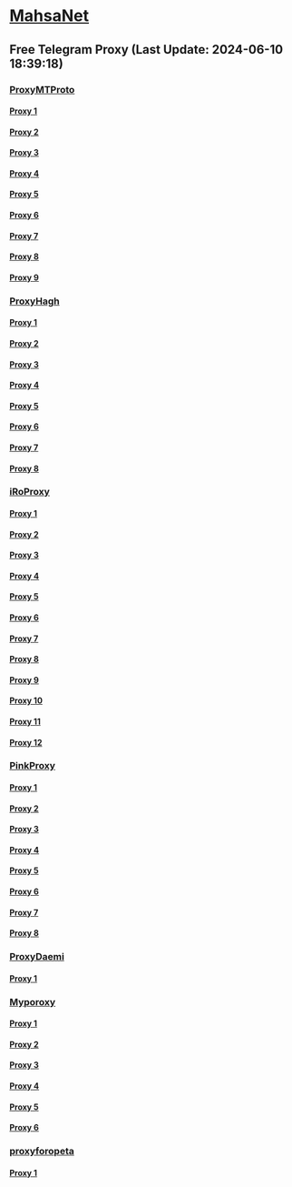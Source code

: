 
# [MahsaNet](https://t.me/mahsa_net)
## Free Telegram Proxy (Last Update: 2024-06-10 18:39:18)
### [ProxyMTProto](https://t.me/ProxyMTProto)
#### [Proxy 1](tg://proxy?server=142.132.187.149&port=7443&secret=7HQighJPBNMYVRNB6tdkVw)
#### [Proxy 2](tg://proxy?server=78.47.78.175&port=1919&secret=7HQighJPBNMYVRNB6tdkVw)
#### [Proxy 3](tg://proxy?server=49.13.57.9&port=8443&secret=7HQighJPBNMYVRNB6tdkVw)
#### [Proxy 4](tg://proxy?server=49.13.24.167&port=8443&secret=7HQighJPBNMYVRNB6tdkVw)
#### [Proxy 5](tg://proxy?server=49.13.92.53&port=1919&secret=7HQighJPBNMYVRNB6tdkVw)
#### [Proxy 6](tg://proxy?server=88.99.123.69&port=6&secret=7HQighJPBNMYVRNB6tdkVw)
#### [Proxy 7](tg://proxy?server=88.198.140.158&port=6&secret=7HQighJPBNMYVRNB6tdkVw)
#### [Proxy 8](tg://proxy?server=78.47.156.103&port=7443&secret=7HQighJPBNMYVRNB6tdkVw)
#### [Proxy 9](tg://proxy?server=49.12.225.73&port=7443&secret=7HQighJPBNMYVRNB6tdkVw)
### [ProxyHagh](https://t.me/ProxyHagh)
#### [Proxy 1](tg://proxy?server=newmcill.com.iranzell.co.uk.do_yo.want_to.clash_with.this.microsoft.com.there_is_no.place_nano.localhost.bing.com.count_with_me.cyou.com.now_sudo.rm_rf.ddns.net.we_are_here.again_to_fight.with_everyone.i_am.the_internet.special_wayairancell.emirblog.com.&port=798&secret=7HQighJPBNMYVRNB6tdkVw)
#### [Proxy 2](tg://proxy?server=newmcill.com.iranzell.co.uk.do_yo.want_to.clash_with.this.microsoft.com.there_is_no.place_nano.localhost.bing.com.count_with_me.cyou.com.now_sudo.rm_rf.ddns.net.we_are_here.again_to_fight.with_everyone.i_am.the_internet.special_wayairancell.emirblog.com.&port=798&secret=7HQighJPBNMYVRNB6tdkVw)
#### [Proxy 3](tg://proxy?server=newmcill.com.iranzell.co.uk.do_yo.want_to.clash_with.this.microsoft.com.there_is_no.place_nano.localhost.bing.com.count_with_me.cyou.com.now_sudo.rm_rf.ddns.net.we_are_here.again_to_fight.with_everyone.i_am.the_internet.special_wayairancell.emirblog.com.&port=798&secret=7HQighJPBNMYVRNB6tdkVw)
#### [Proxy 4](tg://proxy?server=mcimcill.com.iranzell.co.uk.do_yo.want_to.clash_with.this.microsoft.com.there_is_no.place_nano.localhost.bing.com.count_with_me.cyou.com.now_sudo.rm_rf.ddns.net.we_are_here.again_to_fight.with_everyone.i_am.the_internet.special_wayairancell.emirblog.com.&port=798&secret=7HQighJPBNMYVRNB6tdkVw)
#### [Proxy 5](tg://proxy?server=newmcill.com.iranzell.co.uk.do_yo.want_to.clash_with.this.microsoft.com.there_is_no.place_nano.localhost.bing.com.count_with_me.cyou.com.now_sudo.rm_rf.ddns.net.we_are_here.again_to_fight.with_everyone.i_am.the_internet.special_wayairancell.emirblog.com.&port=798&secret=7HQighJPBNMYVRNB6tdkVw)
#### [Proxy 6](tg://proxy?server=mcimcill.com.iranzell.co.uk.do_yo.want_to.clash_with.this.microsoft.com.there_is_no.place_nano.localhost.bing.com.count_with_me.cyou.com.now_sudo.rm_rf.ddns.net.we_are_here.again_to_fight.with_everyone.i_am.the_internet.special_wayairancell.emirblog.com.&port=798&secret=7HQighJPBNMYVRNB6tdkVw)
#### [Proxy 7](tg://proxy?server=newmcill.com.iranzell.co.uk.do_yo.want_to.clash_with.this.microsoft.com.there_is_no.place_nano.localhost.bing.com.count_with_me.cyou.com.now_sudo.rm_rf.ddns.net.we_are_here.again_to_fight.with_everyone.i_am.the_internet.special_wayairancell.emirblog.com.&port=798&secret=7HQighJPBNMYVRNB6tdkVw)
#### [Proxy 8](tg://proxy?server=mcimcill.com.iranzell.co.uk.do_yo.want_to.clash_with.this.microsoft.com.there_is_no.place_nano.localhost.bing.com.count_with_me.cyou.com.now_sudo.rm_rf.ddns.net.we_are_here.again_to_fight.with_everyone.i_am.the_internet.special_wayairancell.emirblog.com.&port=798&secret=7HQighJPBNMYVRNB6tdkVw)
### [iRoProxy](https://t.me/iRoProxy)
#### [Proxy 1](tg://proxy?server=103.69.224.141&port=6&secret=7HQighJPBNMYVRNB6tdkVw)
#### [Proxy 2](tg://proxy?server=103.69.224.121&port=6&secret=7HQighJPBNMYVRNB6tdkVw)
#### [Proxy 3](tg://proxy?server=103.69.224.234&port=666&secret=7HQighJPBNMYVRNB6tdkVw)
#### [Proxy 4](tg://proxy?server=103.69.224.174&port=666&secret=7HQighJPBNMYVRNB6tdkVw)
#### [Proxy 5](tg://proxy?server=103.69.224.241&port=6&secret=7HQighJPBNMYVRNB6tdkVw)
#### [Proxy 6](tg://proxy?server=103.69.224.161&port=6&secret=7HQighJPBNMYVRNB6tdkVw)
#### [Proxy 7](tg://proxy?server=103.69.224.134&port=666&secret=7HQighJPBNMYVRNB6tdkVw)
#### [Proxy 8](tg://proxy?server=103.69.224.114&port=666&secret=7HQighJPBNMYVRNB6tdkVw)
#### [Proxy 9](tg://proxy?server=103.69.224.141&port=6&secret=7HQighJPBNMYVRNB6tdkVw)
#### [Proxy 10](tg://proxy?server=103.69.224.121&port=6&secret=7HQighJPBNMYVRNB6tdkVw)
#### [Proxy 11](tg://proxy?server=103.69.224.241&port=6&secret=7HQighJPBNMYVRNB6tdkVw)
#### [Proxy 12](tg://proxy?server=103.69.224.161&port=6&secret=7HQighJPBNMYVRNB6tdkVw)
### [PinkProxy](https://t.me/PinkProxy)
#### [Proxy 1](tg://proxy?server=88.80.135.28&port=7643&secret=7HQighJPBNMYVRNB6tdkVw)
#### [Proxy 2](tg://proxy?server=185.115.161.197&port=8085&secret=7HQighJPBNMYVRNB6tdkVw)
#### [Proxy 3](tg://proxy?server=94.177.51.2&port=8443&secret=7HQighJPBNMYVRNB6tdkVw)
#### [Proxy 4](tg://proxy?server=88.80.135.210&port=777&secret=7HQighJPBNMYVRNB6tdkVw)
#### [Proxy 5](tg://proxy?server=88.80.135.158&port=777&secret=7HQighJPBNMYVRNB6tdkVw)
#### [Proxy 6](tg://proxy?server=88.80.135.94&port=7643&secret=7HQighJPBNMYVRNB6tdkVw)
#### [Proxy 7](tg://proxy?server=185.115.161.120&port=68&secret=7HQighJPBNMYVRNB6tdkVw)
#### [Proxy 8](tg://proxy?server=49.13.202.17&port=7&secret=7HQighJPBNEnVRNB6tdkVw)
### [ProxyDaemi](https://t.me/ProxyDaemi)
#### [Proxy 1](tg://proxy?server=newmcill.com.iranzell.co.uk.do_yo.want_to.clash_with.this.microsoft.com.there_is_no.place_nano.localhost.bing.com.count_with_me.cyou.com.now_sudo.rm_rf.ddns.net.we_are_here.again_to_fight.with_everyone.i_am.the_internet.special_wayairancell.emirblog.com.&port=798&secret=7HQighJPBNMYVRNB6tdkVw)
### [Myporoxy](https://t.me/Myporoxy)
#### [Proxy 1](tg://proxy?server=Access.cloudflare.com.www.google.com.jockero.sbs&port=1919&secret=7HQighJPBNMYVRNB6tdkVw)
#### [Proxy 2](tg://proxy?server=Access.cloudflare.com.www.google.com.jockero.sbs&port=1919&secret=7HQighJPBNMYVRNB6tdkVw)
#### [Proxy 3](tg://proxy?server=Access.cloudflare.com.www.google.com.jockero.sbs&port=1919&secret=7HQighJPBNMYVRNB6tdkVw)
#### [Proxy 4](tg://proxy?server=One.Dash.cloudflare.com.www.play.google.com.avoxano.shop&port=1919&secret=7HQighJPBNMYVRNB6tdkVw)
#### [Proxy 5](tg://proxy?server=Dash.Cloudflare.com.www.google.com.hercoll.pw&port=1919&secret=7HQighJPBNMYVRNB6tdkVw)
#### [Proxy 6](tg://proxy?server=Network.cloudflare.com.www.google.com.sorse-crack.homes&port=1919&secret=7HQighJPBNMYVRNB6tdkVw)
### [proxyforopeta](https://t.me/proxyforopeta)
#### [Proxy 1](tg://proxy?server=Access.cloudflare.com.www.google.com.jockero.sbs&port=1919&secret=7HQighJPBNMYVRNB6tdkVw)

    